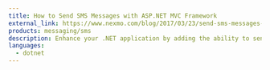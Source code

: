 ```yaml
---
title: How to Send SMS Messages with ASP.NET MVC Framework
external_link: https://www.nexmo.com/blog/2017/03/23/send-sms-messages-asp-net-mvc-framework-dr/
products: messaging/sms
description: Enhance your .NET application by adding the ability to send SMS messages to users. This tutorial walks you through adding a simple form to your web application, and sending an SMS message to the number provided.
languages:
  - dotnet
---
```

